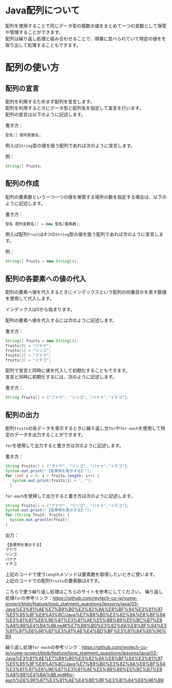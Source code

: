 # Java配列について

配列を使用することで同じデータ型の複数の値をまとめて一つの変数として保管や管理することができます。  
配列は繰り返し処理と組み合わせることで、順番に並べられていて特定の値をを取り出して処理することもできます。  

# 配列の使い方

## 配列の宣言

配列を利用するためまず配列を宣言します。  
配列を利用するときにデータ型と配列名を指定して宣言を行います。  
配列の宣言は以下のように記述します。  

書き方：

```java
型名[] 配列変数名;
```

例えば`String`型の値を扱う配列であれば次のように宣言します。

例：

```java
String[] fruits;
```

## 配列の作成

配列の要素数という一つ一つの値を保管する場所の数を指定する場合は、以下のように記述します。  

書き方：

```java
型名 配列変数名[] = new 型名[要素数];
```

例えば配列`fruit`は4つの`String`型の値を扱う配列であれば次のように宣言します。

例：

```java
String[] fruits = new String[4];
```

## 配列の各要素への値の代入

配列の要素へ値を代入するときにインデックスという配列の何番目かを表す数値を使用して代入します。  

インデックスは0から始まります。  

配列の要素へ値を代入するには次のように記述します。  

書き方：

```java
String[] fruits = new String[4];
fruits[0] = "バナナ";
fruits[1] = "リンゴ";
fruits[2] = "ブドウ";
fruits[3] = "イチゴ";
```

配列で宣言と同時に値を代入して初期化することもできます。  
宣言と同時に初期化するには、次のように記述します。

書き方：

```java
String fruits[] = {"ブドウ", "リンゴ", "バナナ","イチゴ"};
```

## 配列の出力

 配列`fruits`の各データを表示するときに繰り返し文`for`や`for-each`を使用して特定のデータを出力することができます。

`for`を使用して出力すると書き方は次のように記述します。

書き方：

```java
String fruits[] = {"ブドウ", "リンゴ", "バナナ","イチゴ"};
System.out.print("【各果物を表示する】");
for (int i = 0; i < fruits.length; i++) {
   System.out.print(fruits[i] + ", ");
  }
```

`for-each`を使用して出力すると書き方は次のように記述します。

```java
String fruits[] = {"ブドウ", "リンゴ", "バナナ","イチゴ"};
System.out.print("【各果物を表示する】");
for (String fruit: fruits) {
  System.out.println(fruit);
}
```

出力：

```java
【各果物を表示する】
ブドウ 
リンゴ
バナナ
イチゴ
```

上記のコードで使う`length`メソッドは要素数を取得したいときに使います。  
上記のコードでの配列`fruits`の要素数は4です。  

こちらで使う繰り返し処理はこちらのサイトを参考にしてください。
繰り返し処理`for`の参考リンク：<https://github.com/reytech-co-jp/yume-project/blob/feature/loop_statment_questions/lessons/java/03-Java%E3%81%AE%E7%B9%B0%E3%82%8A%E8%BF%94%E3%81%97%E5%95%8F%E9%A1%8C/Java%E7%B9%B0%E3%82%8A%E8%BF%94%E3%81%97%E6%96%87%E3%81%AE%E5%8B%89%E5%BC%B7%E8%A8%98%E4%BA%8B.md#%E7%B9%B0%E3%82%8A%E8%BF%94%E3%81%97%E6%96%87%E3%81%AE%E4%BD%BF%E3%81%84%E6%96%B9>  

繰り返し処理`for-each`の参考リンク：<https://github.com/reytech-co-jp/yume-project/blob/feature/loop_statment_questions/lessons/java/03-Java%E3%81%AE%E7%B9%B0%E3%82%8A%E8%BF%94%E3%81%97%E5%95%8F%E9%A1%8C/Java%E7%B9%B0%E3%82%8A%E8%BF%94%E3%81%97%E6%96%87%E3%81%AE%E5%8B%89%E5%BC%B7%E8%A8%98%E4%BA%8B.md#for-each%E6%96%87%E3%81%AE%E4%BD%BF%E3%81%84%E6%96%B9>


